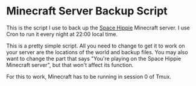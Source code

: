 # Minecraft Server Backup Script

This is the script I use to back up the [Space Hippie](https://www.spacehippie.ca) Minecraft server. I use Cron to run it every night at 22:00 local time.

This is a pretty simple script. All you need to change to get it to work on your server are the locations of the world and backup files. You may also want to change the part that says "You're playing on the Space Hippie Minecraft server", but that won't affect its function.

For this to work, Minecraft has to be running in session 0 of Tmux.
